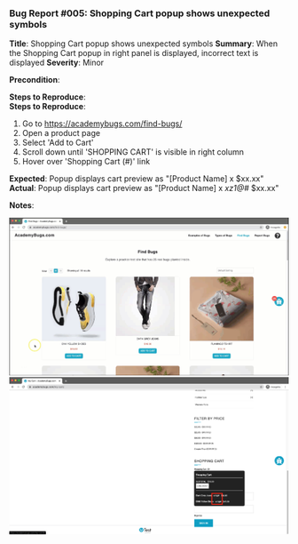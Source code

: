 ### Bug Report #005: Shopping Cart popup shows unexpected symbols

**Title**: Shopping Cart popup shows unexpected symbols
**Summary**: When the Shopping Cart popup in right panel is displayed, incorrect text is displayed
**Severity**: Minor

**Precondition**:

**Steps to Reproduce**:  
**Steps to Reproduce**:  
1. Go to https://academybugs.com/find-bugs/
2. Open a product page
3. Select 'Add to Cart'
4. Scroll down until 'SHOPPING CART' is visible in right column
5. Hover over 'Shopping Cart (#)' link

**Expected**: Popup displays cart preview as "[Product Name] x $xx.xx"  
**Actual**: Popup displays cart preview as "[Product Name] x _xz1@#_ $xx.xx"

**Notes**: 

![shopping cart symbols](005-unexpected-symbols-shopping-cart-popup.gif)
![shopping cart symbols](005-unexpected-symbols-shopping-cart-popup.png)